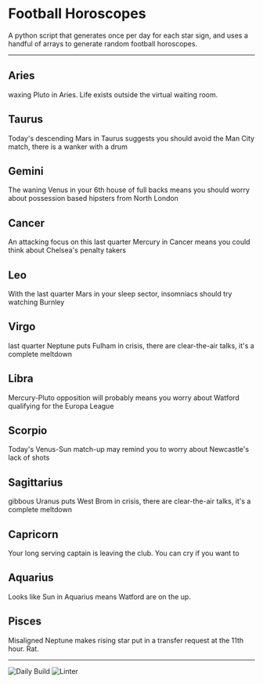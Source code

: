 # Football Horoscopes

A python script that generates once per day for each star sign, and uses a handful of arrays to generate random football horoscopes.

---

<!-- horoscopes_item starts -->
<h2>Aries</h2><p>waxing Pluto in Aries. Life exists outside the virtual waiting room.</p><h2>Taurus</h2><p>Today's descending Mars in Taurus suggests you should avoid the Man City match, there is a wanker with a drum</p><h2>Gemini</h2><p>The waning Venus in your 6th house of full backs means you should worry about possession based hipsters from North London</p><h2>Cancer</h2><p>An attacking focus on this last quarter Mercury in Cancer means you could think about Chelsea's penalty takers</p><h2>Leo</h2><p>With the last quarter Mars in your sleep sector, insomniacs should try watching Burnley</p><h2>Virgo</h2><p>last quarter Neptune puts Fulham in crisis, there are clear-the-air talks, it's a complete meltdown</p><h2>Libra</h2><p>Mercury-Pluto opposition will probably means you worry about Watford qualifying for the Europa League</p><h2>Scorpio</h2><p>Today's Venus-Sun match-up may remind you to worry about Newcastle's lack of shots</p><h2>Sagittarius</h2><p>gibbous Uranus puts West Brom in crisis, there are clear-the-air talks, it's a complete meltdown</p><h2>Capricorn</h2><p>Your long serving captain is leaving the club. You can cry if you want to</p><h2>Aquarius</h2><p>Looks like Sun in Aquarius means Watford are on the up.</p><h2>Pisces</h2><p>Misaligned Neptune makes rising star put in a transfer request at the 11th hour. Rat.</p>
<!-- horoscopes_item ends -->

---

![Daily Build](https://github.com/MatBenfield/horofootball.thechels.uk/workflows/Daily%20Build/badge.svg) ![Linter](https://github.com/MatBenfield/horofootball.thechels.uk/workflows/Linter/badge.svg)
